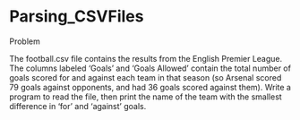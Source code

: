 # Parsing_CSVFiles

Problem

The football.csv file contains the results from the English Premier League. The columns labeled ‘Goals’ and ‘Goals Allowed’ contain the total number of goals scored for and against each team in that season (so Arsenal scored 79 goals against opponents, and had 36 goals scored against them). Write a program to read the file, then print the name of the team with the smallest difference in ‘for’ and ‘against’ goals.
